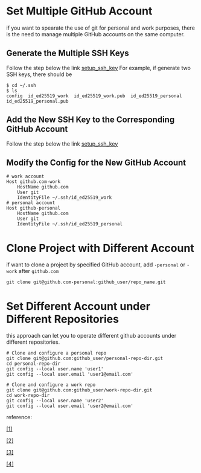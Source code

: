 # Set Multiple GitHub Account
if you want to spearate the use of git for personal and work purposes, there is the need to manage multiple GitHub accounts on the same computer.  
## Generate the Multiple SSH Keys
Follow the step below the link
[setup_ssh_key](../setup_ssh_key/README.md)
For example, if generate two SSH keys, there should be
~~~
$ cd ~/.ssh
$ ls 
config  id_ed25519_work  id_ed25519_work.pub  id_ed25519_personal  id_ed25519_personal.pub
~~~
## Add the New SSH Key to the Corresponding GitHub Account 
Follow the step below the link
[setup_ssh_key](../setup_ssh_key/README.md)

## Modify the Config for the New GitHub Account 
~~~
# work account
Host github.com-work
    HostName github.com
    User git
    IdentityFile ~/.ssh/id_ed25519_work
# personal account
Host github-personal
    HostName github.com
    User git
    IdentityFile ~/.ssh/id_ed25519_personal
~~~

# Clone Project with Different Account
if want to clone a project by specified GitHub account, 
add `-personal` or `-work` after `github.com`
~~~
git clone git@github.com-personal:github_user/repo_name.git
~~~

# Set Different Account under Different Repositories
this approach can let you to operate different github accounts under different repositories.
~~~
# Clone and configure a personal repo
git clone git@github.com:github_user/personal-repo-dir.git
cd personal-repo-dir
git config --local user.name 'user1'
git config --local user.email 'user1@email.com'
~~~

~~~
# Clone and configure a work repo
git clone git@github.com:github_user/work-repo-dir.git
cd work-repo-dir
git config --local user.name 'user2'
git config --local user.email 'user2@email.com'
~~~


reference:

[[1]](https://chiahsien.github.io/post/how-to-use-different-ssh-key-for-different-github-account/)

[[2]](https://www.freecodecamp.org/news/manage-multiple-github-accounts-the-ssh-way-2dadc30ccaca/)

[[3]](https://tec.xenby.com/42-github-%E5%A4%9A%E5%B8%B3%E8%99%9F%E4%BD%BF%E7%94%A8%E4%B8%8D%E5%90%8C-ssh-key-%E8%A8%AD%E5%AE%9A%E6%8C%87%E5%8D%97)


[[4]](https://atornblad.se/use-a-different-user-account-for-each-git-repo)